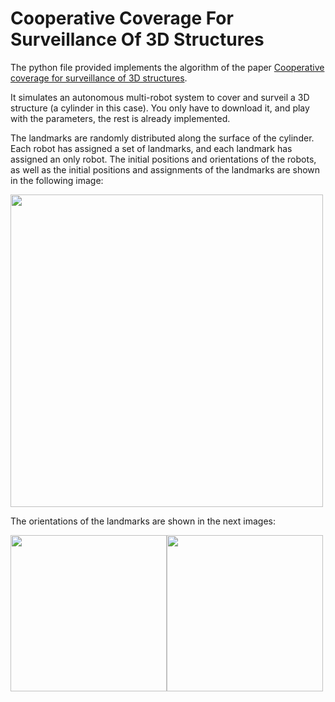 # Cooperative Coverage For Surveillance Of 3D Structures

The python file provided implements the algorithm of the paper [Cooperative coverage for surveillance of 3D structures](https://ieeexplore.ieee.org/document/8205999).

It simulates an autonomous multi-robot system to cover and surveil a 3D structure (a cylinder in this case). You only have to download it, and play with the parameters, the rest is already implemented.

The landmarks are randomly distributed along the surface of the cylinder. Each robot has assigned a set of landmarks, and each landmark has assigned an only robot. The initial positions and orientations of the robots, as well as the initial positions and assignments of the landmarks are shown in the following image:

<img src="https://user-images.githubusercontent.com/71872419/124789154-50235980-df4a-11eb-86a2-43a2fb69bf73.png" width="500" height="500">

The orientations of the landmarks are shown in the next images:

<img src="https://user-images.githubusercontent.com/71872419/124789146-4d286900-df4a-11eb-90d4-f19a56fbf4e2.png" width="250" height="250"><img src="https://user-images.githubusercontent.com/71872419/124789154-50235980-df4a-11eb-86a2-43a2fb69bf73.png" width="250" height="250">
